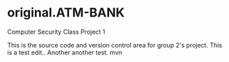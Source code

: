 original.ATM-BANK
========

Computer Security Class Project 1

This is the source code and version control area for group 2's project. 
This is a test edit..
Another another test.
mvn